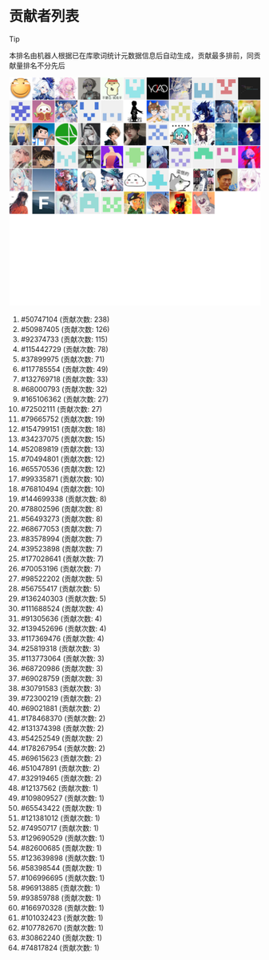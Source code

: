 # 贡献者列表

> [!TIP]
> 本排名由机器人根据已在库歌词统计元数据信息后自动生成，贡献最多排前，同贡献量排名不分先后

![贡献者头像画廊](./CONTRIBUTORS.svg)

1. #50747104 (贡献次数: 238)
2. #50987405 (贡献次数: 126)
3. #92374733 (贡献次数: 115)
4. #115442729 (贡献次数: 78)
5. #37899975 (贡献次数: 71)
6. #117785554 (贡献次数: 49)
7. #132769718 (贡献次数: 33)
8. #68000793 (贡献次数: 32)
9. #165106362 (贡献次数: 27)
10. #72502111 (贡献次数: 27)
11. #79665752 (贡献次数: 19)
12. #154799151 (贡献次数: 18)
13. #34237075 (贡献次数: 15)
14. #52089819 (贡献次数: 13)
15. #70494801 (贡献次数: 12)
16. #65570536 (贡献次数: 12)
17. #99335871 (贡献次数: 10)
18. #76810494 (贡献次数: 10)
19. #144699338 (贡献次数: 8)
20. #78802596 (贡献次数: 8)
21. #56493273 (贡献次数: 8)
22. #68677053 (贡献次数: 7)
23. #83578994 (贡献次数: 7)
24. #39523898 (贡献次数: 7)
25. #177028641 (贡献次数: 7)
26. #70053196 (贡献次数: 7)
27. #98522202 (贡献次数: 5)
28. #56755417 (贡献次数: 5)
29. #136240303 (贡献次数: 5)
30. #111688524 (贡献次数: 4)
31. #91305636 (贡献次数: 4)
32. #139452696 (贡献次数: 4)
33. #117369476 (贡献次数: 4)
34. #25819318 (贡献次数: 3)
35. #113773064 (贡献次数: 3)
36. #68720986 (贡献次数: 3)
37. #69028759 (贡献次数: 3)
38. #30791583 (贡献次数: 3)
39. #72300219 (贡献次数: 2)
40. #69021881 (贡献次数: 2)
41. #178468370 (贡献次数: 2)
42. #131374398 (贡献次数: 2)
43. #54252549 (贡献次数: 2)
44. #178267954 (贡献次数: 2)
45. #69615623 (贡献次数: 2)
46. #51047891 (贡献次数: 2)
47. #32919465 (贡献次数: 2)
48. #12137562 (贡献次数: 1)
49. #109809527 (贡献次数: 1)
50. #65543422 (贡献次数: 1)
51. #121381012 (贡献次数: 1)
52. #74950717 (贡献次数: 1)
53. #129690529 (贡献次数: 1)
54. #82600685 (贡献次数: 1)
55. #123639898 (贡献次数: 1)
56. #58398544 (贡献次数: 1)
57. #106996695 (贡献次数: 1)
58. #96913885 (贡献次数: 1)
59. #93859788 (贡献次数: 1)
60. #166970328 (贡献次数: 1)
61. #101032423 (贡献次数: 1)
62. #107782670 (贡献次数: 1)
63. #30862240 (贡献次数: 1)
64. #74817824 (贡献次数: 1)
